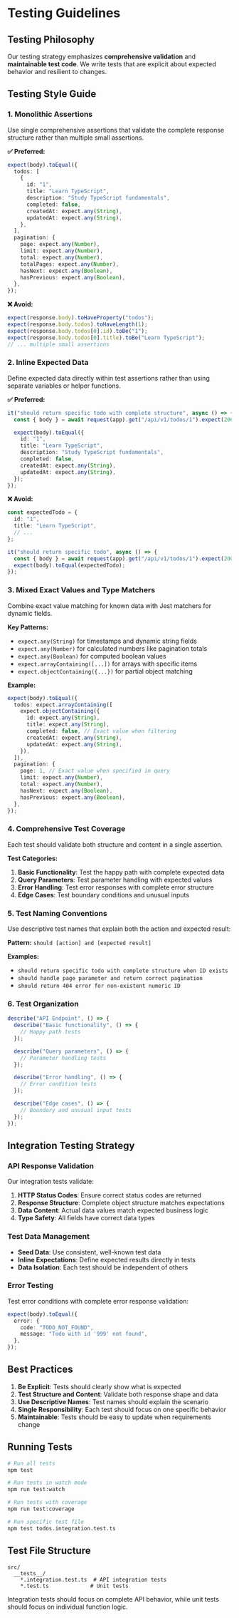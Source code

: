 # Testing Guidelines

## Testing Philosophy

Our testing strategy emphasizes **comprehensive validation** and **maintainable test code**. We write tests that are explicit about expected behavior and resilient to changes.

## Testing Style Guide

### 1. Monolithic Assertions

Use single comprehensive assertions that validate the complete response structure rather than multiple small assertions.

**✅ Preferred:**

```typescript
expect(body).toEqual({
  todos: [
    {
      id: "1",
      title: "Learn TypeScript",
      description: "Study TypeScript fundamentals",
      completed: false,
      createdAt: expect.any(String),
      updatedAt: expect.any(String),
    },
  ],
  pagination: {
    page: expect.any(Number),
    limit: expect.any(Number),
    total: expect.any(Number),
    totalPages: expect.any(Number),
    hasNext: expect.any(Boolean),
    hasPrevious: expect.any(Boolean),
  },
});
```

**❌ Avoid:**

```typescript
expect(response.body).toHaveProperty("todos");
expect(response.body.todos).toHaveLength(1);
expect(response.body.todos[0].id).toBe("1");
expect(response.body.todos[0].title).toBe("Learn TypeScript");
// ... multiple small assertions
```

### 2. Inline Expected Data

Define expected data directly within test assertions rather than using separate variables or helper functions.

**✅ Preferred:**

```typescript
it("should return specific todo with complete structure", async () => {
  const { body } = await request(app).get("/api/v1/todos/1").expect(200);

  expect(body).toEqual({
    id: "1",
    title: "Learn TypeScript",
    description: "Study TypeScript fundamentals",
    completed: false,
    createdAt: expect.any(String),
    updatedAt: expect.any(String),
  });
});
```

**❌ Avoid:**

```typescript
const expectedTodo = {
  id: "1",
  title: "Learn TypeScript",
  // ...
};

it("should return specific todo", async () => {
  const { body } = await request(app).get("/api/v1/todos/1").expect(200);
  expect(body).toEqual(expectedTodo);
});
```

### 3. Mixed Exact Values and Type Matchers

Combine exact value matching for known data with Jest matchers for dynamic fields.

**Key Patterns:**

- `expect.any(String)` for timestamps and dynamic string fields
- `expect.any(Number)` for calculated numbers like pagination totals
- `expect.any(Boolean)` for computed boolean values
- `expect.arrayContaining([...])` for arrays with specific items
- `expect.objectContaining({...})` for partial object matching

**Example:**

```typescript
expect(body).toEqual({
  todos: expect.arrayContaining([
    expect.objectContaining({
      id: expect.any(String),
      title: expect.any(String),
      completed: false, // Exact value when filtering
      createdAt: expect.any(String),
      updatedAt: expect.any(String),
    }),
  ]),
  pagination: {
    page: 1, // Exact value when specified in query
    limit: expect.any(Number),
    total: expect.any(Number),
    hasNext: expect.any(Boolean),
    hasPrevious: expect.any(Boolean),
  },
});
```

### 4. Comprehensive Test Coverage

Each test should validate both structure and content in a single assertion.

**Test Categories:**

1. **Basic Functionality**: Test the happy path with complete expected data
2. **Query Parameters**: Test parameter handling with expected values
3. **Error Handling**: Test error responses with complete error structure
4. **Edge Cases**: Test boundary conditions and unusual inputs

### 5. Test Naming Conventions

Use descriptive test names that explain both the action and expected result:

**Pattern:** `should [action] and [expected result]`

**Examples:**

- `should return specific todo with complete structure when ID exists`
- `should handle page parameter and return correct pagination`
- `should return 404 error for non-existent numeric ID`

### 6. Test Organization

```typescript
describe("API Endpoint", () => {
  describe("Basic functionality", () => {
    // Happy path tests
  });

  describe("Query parameters", () => {
    // Parameter handling tests
  });

  describe("Error handling", () => {
    // Error condition tests
  });

  describe("Edge cases", () => {
    // Boundary and unusual input tests
  });
});
```

## Integration Testing Strategy

### API Response Validation

Our integration tests validate:

1. **HTTP Status Codes**: Ensure correct status codes are returned
2. **Response Structure**: Complete object structure matches expectations
3. **Data Content**: Actual data values match expected business logic
4. **Type Safety**: All fields have correct data types

### Test Data Management

- **Seed Data**: Use consistent, well-known test data
- **Inline Expectations**: Define expected results directly in tests
- **Data Isolation**: Each test should be independent of others

### Error Testing

Test error conditions with complete error response validation:

```typescript
expect(body).toEqual({
  error: {
    code: "TODO_NOT_FOUND",
    message: "Todo with id '999' not found",
  },
});
```

## Best Practices

1. **Be Explicit**: Tests should clearly show what is expected
2. **Test Structure and Content**: Validate both response shape and data
3. **Use Descriptive Names**: Test names should explain the scenario
4. **Single Responsibility**: Each test should focus on one specific behavior
5. **Maintainable**: Tests should be easy to update when requirements change

## Running Tests

```bash
# Run all tests
npm test

# Run tests in watch mode
npm run test:watch

# Run tests with coverage
npm run test:coverage

# Run specific test file
npm test todos.integration.test.ts
```

## Test File Structure

```text
src/
  __tests__/
    *.integration.test.ts  # API integration tests
    *.test.ts             # Unit tests
```

Integration tests should focus on complete API behavior, while unit tests should focus on individual function logic.
